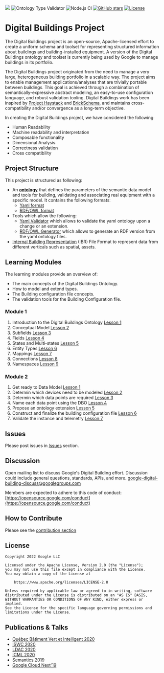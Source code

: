 ![](https://github.com/google/digitalbuildings/workflows/Tools/badge.svg)
![Ontology Type Validator](https://github.com/google/digitalbuildings/workflows/Ontology%20Type%20Validator/badge.svg)
![Node.js CI](https://github.com/google/digitalbuildings/workflows/Node.js%20CI/badge.svg)
[![GitHub stars](https://img.shields.io/github/stars/google/digitalbuildings.svg)](https://github.com/google/digitalbuildings/stargazers)
[![License](https://img.shields.io/badge/License-Apache%202.0-blue.svg)](https://opensource.org/licenses/Apache-2.0)

# Digital Buildings Project

The Digital Buildings project is an open-source, Apache-licensed effort to create a uniform schema and toolset for representing structured information about buildings and building-installed equipment. A version of the Digital Buildings ontology and toolset is currently being used by Google to manage buildings in its portfolio. 

The Digital Buildings project originated from the need to manage a very large, heterogeneous building portfolio in a scalable way. The project aims to enable management applications/analyses that are trivially portable between buildings.  This goal is achieved through a combination of semantically-expressive abstract modeling, an easy-to-use configuration language, and robust validation tooling.  Digital Buildings work has been inspired by [Project Haystack](https://project-haystack.org/tag) and [BrickSchema](https://brickschema.org/), and maintains cross-compatibility and/or convergence as a long-term objective.

In creating the Digital Buildings project, we have considered the following:

* Human Readability
* Machine readability and interpretation
* Composable functionality
* Dimensional Analysis
* Correctness validation
* Cross compatibility

## Project Structure

This project is structured as following:
*  An [**ontology**](/ontology/README.md) that defines the parameters of the semantic data model and tools for building, validating and associating real equipment with a specific model. It contains the following formats:
   * [Yaml format](/ontology/yaml/README.md)
   * [RDF/OWL format](/ontology/rdf/README.md)
* Tools which allow the following:
  * [Yaml Validator](/tools/validators/ontology_validator/README.md) which allows to validate the yaml ontology upon a change or an extension.
  * [RDF/OWL Generator](/tools/rdf_generator/README.md) which allows to generate an RDF version from the yaml ontology files.
* [Internal Building Representation](/ibr/README.md) (IBR) File Format to represent data from different verticals such as spatial, assets.

## Learning Modules
The learning modules provide an overview of:
* The main concepts of the Digital Buildings Ontology.
* How to model and extend types.
* The Building configuration file concepts.
* The validation tools for the Building Configuration file.

### Module 1
1. Introduction to the Digital Buildings Ontology [Lesson 1](https://github.com/google/digitalbuildings/blob/master/ontology/docs/learning/Module%201%2C%20Lesson%201_%20Introduction%20to%20the%20DBO%20(v1_git).pdf)
2. Conceptual Model [Lesson 2](https://github.com/google/digitalbuildings/blob/master/ontology/docs/learning/Module%201%2C%20Lesson%202_%20Conceptual%20model%20(v1_git).pdf)
3. Subfields [Lesson 3](https://github.com/google/digitalbuildings/blob/master/ontology/docs/learning/Module%201%2C%20Lesson%203_%20Subfields%20(v1_git).pdf)
4.  Fields [Lesson 4](https://github.com/google/digitalbuildings/blob/master/ontology/docs/learning/Module%201%2C%20Lesson%204_%20Fields%20(v1_git).pdf)
5.  States and Multi-states [Lesson 5](https://github.com/google/digitalbuildings/blob/master/ontology/docs/learning/Module%201%2C%20Lesson%205_%20States%20and%20multi-states%20(v1_git).pdf)
6.  Entity Types [Lesson 6](https://github.com/google/digitalbuildings/blob/master/ontology/docs/learning/Module%201%2C%20Lesson%206_%20Entity%20types%20(v1_git).pdf)
7.  Mappings [Lesson 7](https://github.com/google/digitalbuildings/blob/master/ontology/docs/learning/Module%201%2C%20Lesson%207_%20Mappings%20(v1_git).pdf)
8.  Connections [Lesson 8](https://github.com/google/digitalbuildings/blob/master/ontology/docs/learning/Module%201%2C%20Lesson%208_%20Connections%20(v1_git).pdf)
9.  Namespaces [Lesson 9](https://github.com/google/digitalbuildings/blob/master/ontology/docs/learning/Module%201%2C%20Lesson%209_%20Namespaces%20(v1_git).pdf)

### Module 2
1. Get ready to Data Model [Lesson 1](https://github.com/google/digitalbuildings/blob/master/ontology/docs/learning/Module%202%2C%20Lesson%201_%20Get%20ready%20to%20data%20model%20(v1_git).pdf)
2. Determin which devices need to be modeled [Lesson 2](https://github.com/google/digitalbuildings/blob/master/ontology/docs/learning/Module%202%2C%20Lesson%202_%20Determine%20which%20devices%20need%20to%20be%20modeled%20(v1_git).pdf)
3. Determin which data points are required [Lesson 3](https://github.com/google/digitalbuildings/blob/master/ontology/docs/learning/Module%202%2C%20Lesson%203_%20Determine%20which%20data%20points%20are%20required%20(v1_git).pdf)
4. Name each data point using the DBO [Lesson 4](https://github.com/google/digitalbuildings/blob/master/ontology/docs/learning/Module%202%2C%20Lesson%204_%20Name%20each%20data%20point%20using%20the%20DBO%20(v1_git).pdf)
5. Propose an ontology extension [Lesson 5](https://github.com/google/digitalbuildings/blob/master/ontology/docs/learning/Module%202%2C%20Lesson%205_%20Propose%20an%20ontology%20extension%20(v1_git).pdf)
6. Construct and finalize the building configuration file [Lesson 6](https://github.com/google/digitalbuildings/blob/master/ontology/docs/learning/Module%202%2C%20Lesson%206_%20Construct%20and%20finalize%20the%20building%20configuration%20file%20(v1_git).pdf)
7. Validate the instance and telemetry [Lesson 7](https://github.com/google/digitalbuildings/blob/master/ontology/docs/learning/Module%202%2C%20Lesson%207_%20Validate%20the%20instance%20and%20telemetry%20(v1_git).pdf)

## Issues
Please post issues in [Issues](https://github.com/google/digitalbuildings/issues) section.

## Discussion
Open mailing list to discuss Google's Digital Building effort. Discussion could include general questions, standards, APIs, and more. [google-digital-building-discuss@googlegroups.com](mailto:google-digital-building-discuss@googlegroups.com)

Members are expected to adhere to this code of conduct: [https://opensource.google.com/conduct](https://opensource.google.com/conduct)

## How to Contribute

Please see the [contribution section](CONTRIBUTING.md)

## License
```
Copyright 2022 Google LLC

Licensed under the Apache License, Version 2.0 (the "License");
you may not use this file except in compliance with the License.
You may obtain a copy of the License at

    https://www.apache.org/licenses/LICENSE-2.0

Unless required by applicable law or agreed to in writing, software
distributed under the License is distributed on an "AS IS" BASIS,
WITHOUT WARRANTIES OR CONDITIONS OF ANY KIND, either express or implied.
See the License for the specific language governing permissions and
limitations under the License.
```

## Publications & Talks
* [Québec Bâtiment Vert et Intelligent 2020](https://www.eventbrite.ca/e/billets-rendez-vous-annuel-quebec-bvi-presente-par-google-128034116489)
* [ISWC 2020](http://ceur-ws.org/Vol-2721/paper510.pdf)
* [LDAC 2020](http://linkedbuildingdata.net/ldac2020/abstracts.html#industry10)
* [ICML 2020](http://proceedings.mlr.press/v119/sipple20a/sipple20a.pdf)
* [Semantics 2019](https://2019.semantics.cc/role-semantics-googles-smart-building-platform)
* [Google Cloud Next'19](https://youtu.be/Zz6jkLYkzSQ)


